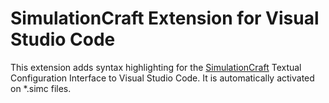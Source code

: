 SimulationCraft Extension for Visual Studio Code
================================================

This extension adds syntax highlighting for the [SimulationCraft](https://github.com/simulationcraft/simc)
Textual Configuration Interface to Visual Studio Code. It is automatically activated on *.simc files.
